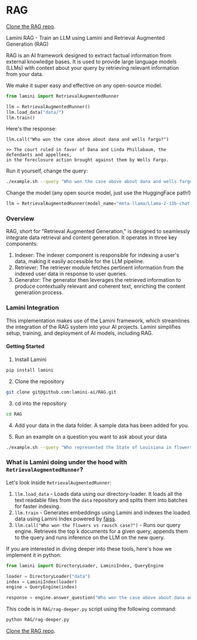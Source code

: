 # RAG

[Clone the RAG repo](https://github.com/lamini-ai/rag-easy-runner).

Lamini RAG - Train an LLM using Lamini and Retrieval Augmented Generation (RAG)

RAG is an AI framework designed to extract factual information from external knowledge bases. It is used to provide large language models (LLMs) with context about your query by retrieving relevant information from your data.

We make it super easy and effective on any open-source model.

```python
from lamini import RetrievalAugmentedRunner

llm = RetrievalAugmentedRunner()
llm.load_data("data/")
llm.train()
```

Here's the response:

```
llm.call("Who won the case above about dana and wells fargo?")

>> The court ruled in favor of Dana and Linda Phillabaum, the defendants and appellees,
in the foreclosure action brought against them by Wells Fargo.
```

Run it yourself, change the query:

```bash
./example.sh --query "Who won the case above about dana and wells fargo?"
```

Change the model (any open source model, just use the HuggingFace path!)

```python
llm = RetrievalAugmentedRunner(model_name="meta-llama/Llama-2-13b-chat-hf")
```

### Overview

RAG, short for "Retrieval Augmented Generation," is designed to seamlessly integrate data retrieval and content generation. It operates in three key components:

1. Indexer: The indexer component is responsible for indexing a user's data, making it easily accessible for the LLM pipeline.
2. Retriever: The retriever module fetches pertinent information from the indexed user data in response to user queries.
3. Generator: The generator then leverages the retrieved information to produce contextually relevant and coherent text, enriching the content generation process.

### Lamini Integration

This implementation makes use of the Lamini framework, which streamlines the integration of the RAG system into your AI projects. Lamini simplifies setup, training, and deployment of AI models, including RAG.

#### Getting Started

1. Install Lamini

```bash
pip install lamini
```

2. Clone the repository

```bash
git clone git@github.com:lamini-ai/RAG.git
```

3. cd into the repository

```bash
cd RAG
```

4. Add your data in the data folder. A sample data has been added for you.

5. Run an example on a question you want to ask about your data

```bash
./example.sh --query "Who represented the State of Louisiana in flowers vs rausch case?"
```

### What is Lamini doing under the hood with `RetrievalAugmentedRunner`?

Let's look inside `RetrievalAugmentedRunner`:

1. `llm.load_data` - Loads data using our directory-loader. It loads all the text readable files from the `data` repository and splits them into batches for faster indexing.
2. `llm.train` - Generates embeddings using Lamini and indexes the loaded data using Lamini Index powered by [faiss](https://faiss.ai).
3. `llm.call("Who won the flowers vs rausch case?")` - Runs our query engine. Retrieves the top k documents for a given query, appends them to the query and runs inference on the LLM on the new query.

If you are interested in diving deeper into these tools, here's how we implement it in python:

```python
from lamini import DirectoryLoader, LaminiIndex, QueryEngine

loader = DirectoryLoader("data")
index = LaminiIndex(loader)
engine = QueryEngine(index)

response = engine.answer_question("Who won the case above about dana and wells fargo?")

```

This code is in `RAG/rag-deeper.py` script using the following command:

```bash
python RAG/rag-deeper.py
```

[Clone the RAG repo](https://github.com/lamini-ai/rag-easy-runner).
